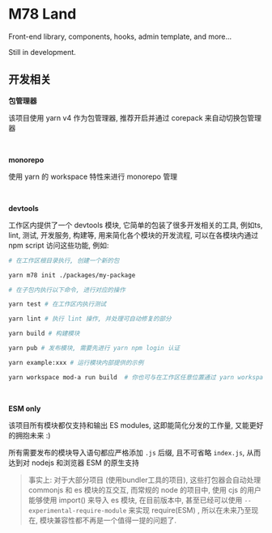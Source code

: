 # M78 Land

Front-end library, components, hooks, admin template, and more...

Still in development.


## 开发相关

**包管理器**

该项目使用 yarn v4 作为包管理器, 推荐开启并通过 corepack 来自动切换包管理器

<br>

**monorepo**

使用 yarn 的 workspace 特性来进行 monorepo 管理

<br>

**devtools**

工作区内提供了一个 devtools 模块, 它简单的包装了很多开发相关的工具, 例如ts, lint, 测试, 开发服务, 构建等, 用来简化各个模块的开发流程, 可以在各模块内通过 npm script 访问这些功能, 例如:

```bash
# 在工作区根目录执行, 创建一个新的包

yarn m78 init ./packages/my-package

# 在子包内执行以下命令, 进行对应的操作

yarn test # 在工作区内执行测试

yarn lint # 执行 lint 操作, 并处理可自动修复的部分

yarn build # 构建模块

yarn pub # 发布模块, 需要先进行 yarn npm login 认证

yarn example:xxx # 运行模块内部提供的示例

yarn workspace mod-a run build  # 你也可与在工作区任意位置通过 yarn workspace 来对该指定包运行命令
```

<br>

**ESM only**

该项目所有模块都仅支持和输出 ES modules, 这即能简化分发的工作量, 又能更好的拥抱未来 :)

所有需要发布的模块导入语句都应严格添加 `.js` 后缀, 且不可省略 `index.js`, 从而达到对 nodejs 和浏览器 ESM 的原生支持

> 事实上: 对于大部分项目 (使用bundler工具的项目), 这些打包器会自动处理 commonjs 和 es 模块的互交互, 而常规的 node 的项目中, 使用 cjs 的用户能够使用 import() 来导入 es 模块, 在目前版本中, 甚至已经可以使用 `--experimental-require-module` 来实现 require(ESM) , 所以在未来乃至现在, 模块兼容性都不再是一个值得一提的问题了. 